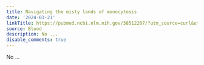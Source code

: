 ```yaml
---
title: Navigating the misty lands of monocytosis
date: '2024-03-21'
linkTitle: https://pubmed.ncbi.nlm.nih.gov/38512267/?utm_source=curl&utm_medium=rss&utm_campaign=journals&utm_content=7603509&fc=None&ff=20240322180500&v=2.18.0.post9+e462414
source: Blood
description: No ...
disable_comments: true
---
```

No ...
